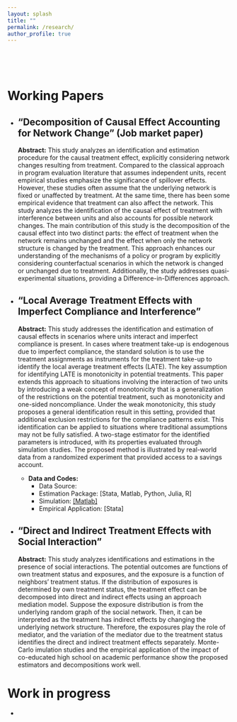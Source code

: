 ```yaml
---
layout: splash
title: ""
permalink: /research/
author_profile: true
---
```


<div style="margin-top: 100px;">
</div>


Working Papers
======
* “Decomposition of Causal Effect Accounting for Network Change” (Job market paper) 
  ---
    **Abstract:** This study analyzes an identification and estimation procedure for the causal treatment effect, explicitly considering network changes resulting from treatment. Compared to the classical approach in program evaluation literature that assumes independent units, recent empirical studies emphasize the significance of spillover effects. However, these studies often assume that the underlying network is fixed or unaffected by treatment. At the same time, there has been some empirical evidence that treatment can also affect the network. This study analyzes the identification of the causal effect of treatment with interference between units and also accounts for possible network changes. The main contribution of this study is the decomposition of the causal effect into two distinct parts: the effect of treatment when the network remains unchanged and the effect when only the network structure is changed by the treatment. This approach enhances our understanding of the mechanisms of a policy or program by explicitly considering counterfactual scenarios in which the network is changed or unchanged due to treatment. Additionally, the study addresses quasi-experimental situations, providing a Difference-in-Differences approach.

* “Local Average Treatment Effects with Imperfect Compliance and Interference”
    ---
    **Abstract:** This study addresses the identification and estimation of causal effects in scenarios where units interact and imperfect compliance is present. In cases where treatment take-up is endogenous due to imperfect compliance, the standard solution is to use the treatment assignments as instruments for the treatment take-up to identify the local average treatment effects (LATE). The key assumption for identifying LATE is monotonicity in potential treatments. This paper extends this approach to situations involving the interaction of two units by introducing a weak concept of monotonicity that is a generalization of the restrictions on the potential treatment, such as monotonicity and one-sided noncompliance. Under the weak monotonicity, this study proposes a general identification result in this setting, provided that additional exclusion restrictions for the compliance patterns exist. This identification can be applied to situations where traditional assumptions may not be fully satisfied. A two-stage estimator for the identified parameters is introduced, with its properties evaluated through simulation studies. The proposed method is illustrated by real-world data from a randomized experiment that provided access to a savings account.

    * **Data and Codes:**
      * Data Source: 
      * Estimation Package: [Stata, Matlab, Python, Julia, R]
      * Simulation: [[Matlab]](https://github.com/SiwonRyu/3YP_Simulation)
      * Empirical Application: [Stata]

* “Direct and Indirect Treatment Effects with Social Interaction”
    ---
    **Abstract:** This study analyzes identifications and estimations in the presence of social interactions. The potential outcomes are functions of own treatment status and exposures, and the exposure is a function of neighbors’ treatment status. If the distribution of exposures is determined by own treatment status, the treatment effect can be decomposed into direct and indirect effects using an approach mediation model. Suppose the exposure distribution is from the underlying random graph of the social network. Then, it can be interpreted as the treatment has indirect effects by changing the underlying network structure. Therefore, the exposures play the role of mediator, and the variation of the mediator due to the treatment status identifies the direct and indirect treatment effects separately. Monte-Carlo  imulation studies and the empirical application of the impact of co-educated high school on academic performance show the proposed estimators and decompositions work well.


Work in progress
======
* 